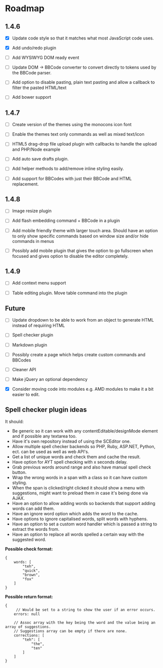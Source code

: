 # Roadmap

## 1.4.6

- [x] Update code style so that it matches what most JavaScript code uses.
- [x] Add undo/redo plugin
- [ ] Add WYSIWYG DOM ready event
- [ ] Update DOM -> BBCode converter to convert directly to tokens used by the BBCode parser.
- [ ] Add option to disable pasting, plain text pasting and allow a callback to filter the pasted HTML/text
- [ ] Add bower support


## 1.4.7

- [ ] Create version of the themes using the monocons icon font
- [ ] Enable the themes text only commands as well as mixed text/icon
- [ ] HTML5 drag-drop file upload plugin with callbacks to handle the upload and PHP/Node example
- [ ] Add auto save drafts plugin.
- [ ] Add helper methods to add/remove inline styling easily.
- [ ] Add support for BBCodes with just their BBCode and HTML replacement.


## 1.4.8

- [ ] Image resize plugin
- [ ] Add flash embedding command + BBCode in a plugin
- [ ] Add mobile friendly theme with larger touch area.
      Should have an option to only show specific commands based on window size and/or hide commands in menus
- [ ] Possibly add mobile plugin that gives the option to go fullscreen when focused and gives option to disable the editor completely.


## 1.4.9

- [ ] Add context menu support
- [ ] Table editing plugin. Move table command into the plugin


## Future

- [ ] Update dropdown to be able to work from an object to generate HTML instead of requiring HTML
- [ ] Spell checker plugin
- [ ] Markdown plugin
- [ ] Possibly create a page which helps create custom commands and BBCodes
- [ ] Cleaner API
- [ ] Make jQuery an optional dependency
- [x] Consider moving code into modules e.g. AMD modules to make it a bit easier to edit.


## Spell checker plugin ideas

It should:

   * Be generic so it can work with any contentEditable/designMode element and if possible any textarea too.
   * Have it's own repository instead of using the SCEditor one.
   * Allow multiple spell checker backends so PHP, Ruby, ASP.NET, Python, ect. can be used as well as web API's.
   * Get a list of unique words and check them and cache the result.
   * Have option for AYT spell checking with x seconds delay.
   * Grab previous words around range and also have manual spell check button.
   * Wrap the wrong words in a span with a class so it can have custom styling.
   * When the span is clicked/right clicked it should show a menu with suggestions, might want to preload them in case it's being done via AJAX.
   * Have an option to allow adding words so backends that support adding words can add them.
   * Have an ignore word option which adds the word to the cache.
   * Have options to ignore capitalised words, split words with hyphens.
   * Have an option to set a custom word handler which is passed a string to extract the words from.
   * Have an option to replace all words spelled a certain way with the suggested word.

**Possible check format:**

	{
		words: [
			"teh",
			"quick",
			"brown",
			"fox"
		]
	}

**Possible return format:**

	{
		 // Would be set to a string to show the user if an error occurs.
		errors: null

		// Assoc array with the key being the word and the value being an array of suggestions.
		// Suggestions array can be empty if there are none.
		corrections: [
			"teh": [
				"the",
				"ten"
			]
		]
	}